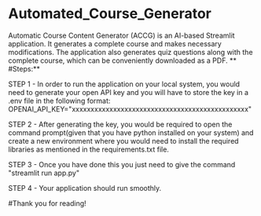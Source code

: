 # Automated_Course_Generator
Automatic Course Content Generator (ACCG) is an AI-based Streamlit application. It generates a complete course and makes necessary modifications. The application also generates quiz questions along with the complete course, which can be conveniently downloaded as a PDF. 
**
#Steps:**

STEP 1 - In order to run the application on your local system, you would need to generate your open API key and you will have to store the key in a .env file in the following format:
OPENAI_API_KEY="xxxxxxxxxxxxxxxxxxxxxxxxxxxxxxxxxxxxxxxxxxxxxxx"

STEP 2 - After generating the key, you would be required to open the command prompt(given that you have python installed on your system) and create a new environment where you would need to install the required libraries as mentioned in the requirements.txt file.

STEP 3 - Once you have done this you just need to give the command "streamlit run app.py"

STEP 4 - Your application should run smoothly.

#Thank you for reading!
